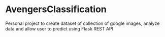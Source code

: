 # AvengersClassification
Personal project to create dataset of collection of google images, analyze data and allow user to predict using Flask REST API
